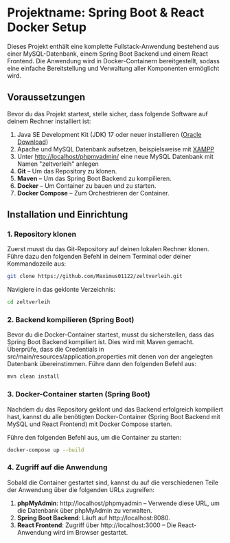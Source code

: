 # Projektname: Spring Boot & React Docker Setup

Dieses Projekt enthält eine komplette Fullstack-Anwendung bestehend aus einer MySQL-Datenbank, einem Spring Boot Backend und einem React Frontend. Die Anwendung wird in Docker-Containern bereitgestellt, sodass eine einfache Bereitstellung und Verwaltung aller Komponenten ermöglicht wird.

## Voraussetzungen

Bevor du das Projekt startest, stelle sicher, dass folgende Software auf deinem Rechner installiert ist:

1. Java SE Development Kit (JDK) 17 oder neuer installieren ([Oracle Download](https://www.oracle.com/java/technologies/downloads))
2. Apache und MySQL Datenbank aufsetzen, beispielsweise mit [XAMPP](https://www.apachefriends.org/de/download.html)
3. Unter [http://localhost/phpmyadmin/](http://localhost/phpmyadmin/) eine neue MySQL Datenbank mit Namen "zeltverleih" anlegen
4. **Git** – Um das Repository zu klonen.
6. **Maven** – Um das Spring Boot Backend zu kompilieren.
7. **Docker** – Um Container zu bauen und zu starten.
8. **Docker Compose** – Zum Orchestrieren der Container.

## Installation und Einrichtung

### 1. Repository klonen

Zuerst musst du das Git-Repository auf deinen lokalen Rechner klonen. Führe dazu den folgenden Befehl in deinem Terminal oder deiner Kommandozeile aus:

```bash
git clone https://github.com/Maximus01122/zeltverleih.git
```

Navigiere in das geklonte Verzeichnis:
```bash
cd zeltverleih
```

### 2. Backend kompilieren (Spring Boot)

Bevor du die Docker-Container startest, musst du sicherstellen, dass das Spring Boot Backend kompiliert ist. Dies wird mit Maven gemacht. Überprüfe, dass die Credentials in src/main/resources/application.properties mit denen von der angelegten Datenbank übereinstimmen. Führe dann den folgenden Befehl aus:
```bash
mvn clean install
```

### 3. Docker-Container starten (Spring Boot)
Nachdem du das Repository geklont und das Backend erfolgreich kompiliert hast, kannst du alle benötigten Docker-Container (Spring Boot Backend mit MySQL und React Frontend) mit Docker Compose starten.

Führe den folgenden Befehl aus, um die Container zu starten:

```bash
docker-compose up --build
```


### 4. Zugriff auf die Anwendung

Sobald die Container gestartet sind, kannst du auf die verschiedenen Teile der Anwendung über die folgenden URLs zugreifen:

1. **phpMyAdmin**: http://localhost/phpmyadmin – Verwende diese URL, um die Datenbank über phpMyAdmin zu verwalten.
2. **Spring Boot Backend**: Läuft auf http://localhost:8080.
3. **React Frontend**: Zugriff über http://localhost:3000 – Die React-Anwendung wird im Browser gestartet.
